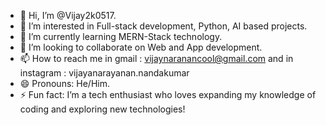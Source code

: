- 👋 Hi, I’m @Vijay2k0517.
- 👀 I’m interested in Full-stack development, Python, AI based projects.
- 🌱 I’m currently learning MERN-Stack technology.
- 💞️ I’m looking to collaborate on Web and App development.
- 📫 How to reach me in gmail : vijaynaranancool@gmail.com and in instagram : vijayanarayanan.nandakumar
- 😄 Pronouns: He/Him.
- ⚡ Fun fact: I’m a tech enthusiast who loves expanding my knowledge of coding and exploring new technologies!  

<!---
Vijay2k0517/Vijay2k0517 is a ✨ special ✨ repository because its `README.md` (this file) appears on your GitHub profile.
You can click the Preview link to take a look at your changes.
--->
